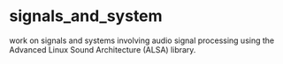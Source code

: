 # signals_and_system
work on signals and systems involving audio signal processing using the Advanced Linux Sound Architecture (ALSA) library.
